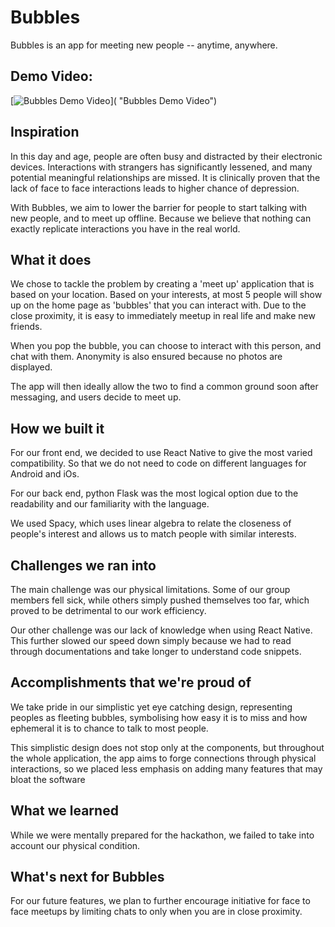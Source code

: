 # Bubbles

Bubbles is an app for meeting new people -- anytime, anywhere.

## Demo Video:
[![Bubbles Demo Video](https://media.istockphoto.com/id/1369351889/vector/transparent-water-realistic-glass-bubbles-bubbles-jpg-vector-jpg.jpg?s=612x612&w=0&k=20&c=U7ygHjp3bRW9vbjMZYFwCS1trvxMBUYrYLQIjfAvygQ=)]( "Bubbles Demo Video")

## Inspiration
In this day and age, people are often busy and distracted by their electronic devices. Interactions with strangers has significantly lessened, and many potential meaningful relationships are missed. 
It is clinically proven that the lack of face to face interactions leads to higher chance of depression.

With Bubbles, we aim to lower the barrier for people to start talking with new people, and to meet up offline. Because we believe that nothing can exactly replicate interactions you have in the real world.

## What it does
We chose to tackle the problem by creating a 'meet up' application that is based on your location. Based on your interests, at most 5 people will show up on the home page as 'bubbles' that you can interact with. Due to the close proximity, it is easy to immediately meetup in real life and make new friends.

When you pop the bubble, you can choose to interact with this person, and chat with them. Anonymity is also ensured because no photos are displayed.

The app will then ideally allow the two to find a common ground soon after messaging, and users decide to meet up.

## How we built it
For our front end, we decided to use React Native to give the most varied compatibility. So that we do not need to code on different languages for Android and iOs. 

For our back end, python Flask was the most logical option due to the readability and our familiarity with the language.

We used Spacy, which uses linear algebra to relate the closeness of people's interest and allows us to match people with similar interests.

## Challenges we ran into
The main challenge was our physical limitations. Some of our group members fell sick, while others simply pushed themselves too far, which proved to be detrimental to our work efficiency.

Our other challenge was our lack of knowledge when using React Native. This further slowed our speed down simply because we had to read through documentations and take longer to understand code snippets.

## Accomplishments that we're proud of
We take pride in our simplistic yet eye catching design, representing peoples as fleeting bubbles, symbolising how easy it is to miss and how ephemeral it is to chance to talk to most people.

This simplistic design does not stop only at the components, but throughout the whole application, the app aims to forge connections through physical interactions, so we placed less emphasis on adding many features that may bloat the software

## What we learned
While we were mentally prepared for the hackathon, we failed to take into account our physical condition. 

## What's next for Bubbles
For our future features, we plan to further encourage initiative for face to face meetups by limiting chats to only when you are in close proximity.
